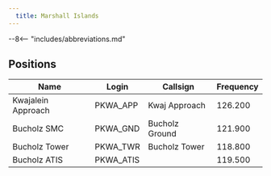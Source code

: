 ```yaml
---
  title: Marshall Islands
---
```


--8<-- "includes/abbreviations.md"

## Positions

| Name                    | Login     | Callsign         | Frequency |
| ----------------------- | --------- | ---------------- | --------- |
| Kwajalein Approach	| PKWA_APP	| Kwaj Approach	| 126.200| 
| Bucholz SMC	| PKWA_GND	| Bucholz Ground	| 121.900| 
| Bucholz Tower	| PKWA_TWR	| Bucholz Tower	| 118.800| 
| Bucholz ATIS	| PKWA_ATIS| 	|  	119.500| 


